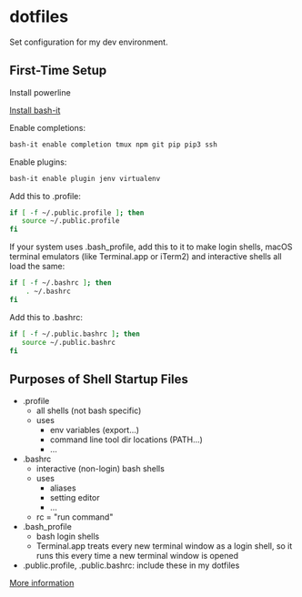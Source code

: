 # dotfiles

Set configuration for my dev environment.

## First-Time Setup

Install powerline

[Install bash-it](https://github.com/Bash-it/bash-it#install)

Enable completions:
```sh
bash-it enable completion tmux npm git pip pip3 ssh
```

Enable plugins:
```sh
bash-it enable plugin jenv virtualenv
```

Add this to .profile:
```sh
if [ -f ~/.public.profile ]; then
   source ~/.public.profile
fi
```

If your system uses .bash_profile, add this to it to make login shells, macOS terminal emulators (like Terminal.app or iTerm2) and interactive shells all load the same:
```sh
if [ -f ~/.bashrc ]; then
	. ~/.bashrc
fi
```

Add this to .bashrc: 
```sh
if [ -f ~/.public.bashrc ]; then
   source ~/.public.bashrc
fi
```

## Purposes of Shell Startup Files
* .profile
    * all shells (not bash specific)
    * uses
      * env variables (export...)
      * command line tool dir locations (PATH...)
      * …
* .bashrc
    * interactive (non-login) bash shells
    * uses
      * aliases
      * setting editor
      * …
    * rc = "run command"
* .bash_profile
    * bash login shells
    * Terminal.app treats every new terminal window as a login shell, so it runs this every time a new terminal window is opened
* .public.profile, .public.bashrc: include these in my dotfiles

[More information](https://serverfault.com/questions/261802/what-are-the-functional-differences-between-profile-bash-profile-and-bashrc)

